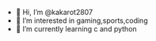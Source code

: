 - 👋 Hi, I’m @kakarot2807
- 👀 I’m interested in gaming,sports,coding
- 🌱 I’m currently learning c and python

<!---
kakarot2807/kakarot2807 is a ✨ special ✨ repository because its `README.md` (this file) appears on your GitHub profile.
You can click the Preview link to take a look at your changes.
--->
